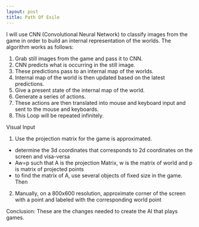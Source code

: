 ```yaml
---
layout: post
title: Path Of Exile
---
```


I will use CNN (Convolutional Neural Network) to classify images from the game in order to build an internal representation of the worlds.  The algorithm works as follows:
1. Grab still images from the game and pass it to CNN.
2. CNN predicts what is occurring in the still image.
3. These predictions pass to an internal map of the worlds.
4. Internal map of the world is then updated based on the latest predictions.
5. Give a present state of the internal map of the world.
6. Generate a series of actions.
7. These actions are then translated into mouse and keyboard input and sent to the mouse and keyboards.
8. This Loop will be repeated infinitely.

Visual Input
1. Use the projection matrix for the game is approximated.
  * determine the 3d coordinates that corresponds to 2d coordinates on the screen and visa-versa
  * Aw=p such that A is the projection Matrix, w is the matrix of world and p is matrix of projected points
  * to find the matrix of A, use several objects of fixed size in the game. Then
2. Manually, on a 800x600 resolution, approximate corner of the screen with a point and labeled with the corresponding world point

Conclusion:
 These are the changes needed to create the AI that plays games.


